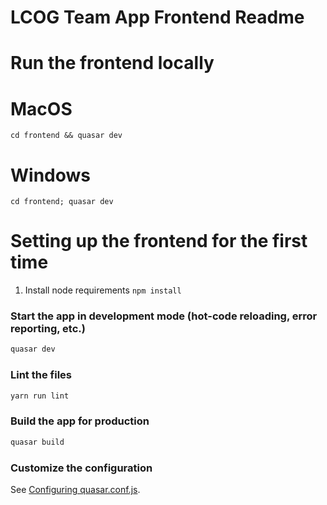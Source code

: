 # LCOG Team App Frontend Readme

# Run the frontend locally
# MacOS
`cd frontend && quasar dev`
# Windows
`cd frontend; quasar dev`

# Setting up the frontend for the first time
1) Install node requirements
`npm install`

### Start the app in development mode (hot-code reloading, error reporting, etc.)
```bash
quasar dev
```

### Lint the files
```bash
yarn run lint
```

### Build the app for production
```bash
quasar build
```

### Customize the configuration
See [Configuring quasar.conf.js](https://quasar.dev/quasar-cli/quasar-conf-js).
